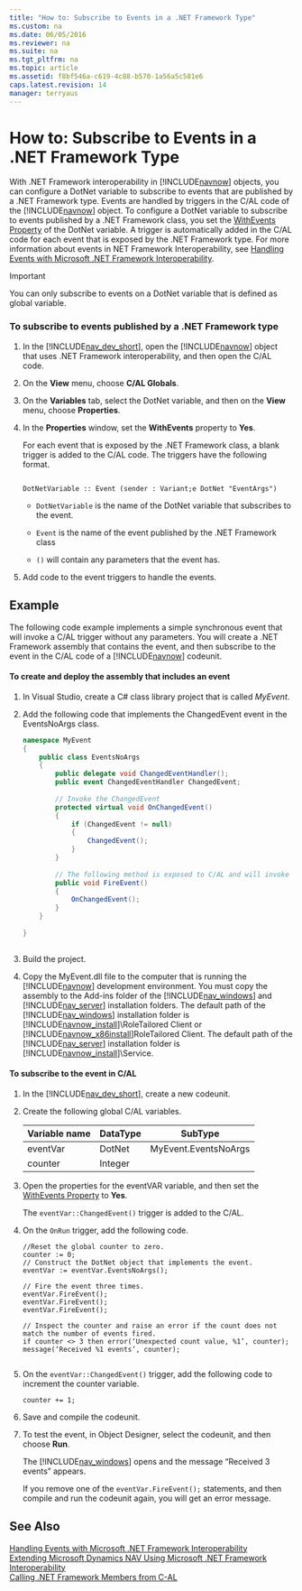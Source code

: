 ```yaml
---
title: "How to: Subscribe to Events in a .NET Framework Type"
ms.custom: na
ms.date: 06/05/2016
ms.reviewer: na
ms.suite: na
ms.tgt_pltfrm: na
ms.topic: article
ms.assetid: f8bf546a-c619-4c88-b570-1a56a5c581e6
caps.latest.revision: 14
manager: terryaus
---
```

# How to: Subscribe to Events in a .NET Framework Type
With .NET Framework interoperability in [!INCLUDE[navnow](includes/navnow_md.md)] objects, you can configure a DotNet variable to subscribe to events that are published by a .NET Framework type. Events are handled by triggers in the C\/AL code of the [!INCLUDE[navnow](includes/navnow_md.md)] object. To configure a DotNet variable to subscribe to events published by a .NET Framework class, you set the [WithEvents Property](WithEvents-Property.md) of the DotNet variable. A trigger is automatically added in the C\/AL code for each event that is exposed by the .NET Framework type. For more information about events in NET Framework Interoperability, see [Handling Events with Microsoft .NET Framework Interoperability](Handling-Events-with-Microsoft-.NET-Framework-Interoperability.md).  
  
> [!IMPORTANT]  
>  You can only subscribe to events on a DotNet variable that is defined as global variable.  
  
### To subscribe to events published by a .NET Framework type  
  
1.  In the [!INCLUDE[nav_dev_short](includes/nav_dev_short_md.md)], open the [!INCLUDE[navnow](includes/navnow_md.md)] object that uses .NET Framework interoperability, and then open the C\/AL code.  
  
2.  On the **View** menu, choose **C\/AL Globals**.  
  
3.  On the **Variables** tab, select the DotNet variable, and then on the **View** menu, choose **Properties**.  
  
4.  In the **Properties** window, set the **WithEvents** property to **Yes**.  
  
     For each event that is exposed by the .NET Framework class, a blank trigger is added to the C\/AL code. The triggers have the following format.  
  
    ```  
  
    DotNetVariable :: Event (sender : Variant;e DotNet "EventArgs")  
    ```  
  
    -   `DotNetVariable` is the name of the DotNet variable that subscribes to the event.  
  
    -   `Event` is the name of the event published by the .NET Framework class  
  
    -   `()` will contain any parameters that the event has.  
  
5.  Add code to the event triggers to handle the events.  
  
## Example  
 The following code example implements a simple synchronous event that will invoke a C\/AL trigger without any parameters. You will create a .NET Framework assembly that contains the event, and then subscribe to the event in the C\/AL code of a [!INCLUDE[navnow](includes/navnow_md.md)] codeunit.  
  
#### To create and deploy the assembly that includes an event  
  
1.  In Visual Studio, create a C\# class library project that is called *MyEvent*.  
  
2.  Add the following code that implements the ChangedEvent event in the EventsNoArgs class.  
  
    ```c#  
    namespace MyEvent  
    {  
        public class EventsNoArgs  
        {  
            public delegate void ChangedEventHandler();  
            public event ChangedEventHandler ChangedEvent;  
  
            // Invoke the ChangedEvent  
            protected virtual void OnChangedEvent()  
            {  
                if (ChangedEvent != null)  
                {  
                    ChangedEvent();  
                }  
            }  
  
            // The following method is exposed to C/AL and will invoke the event trigger that is registered in the ChangedEvent variable.   
            public void FireEvent()  
            {  
                OnChangedEvent();  
            }  
        }  
  
    }  
  
    ```  
  
3.  Build the project.  
  
4.  Copy the MyEvent.dll file to the computer that is running the [!INCLUDE[navnow](includes/navnow_md.md)] development environment. You must copy the assembly to the Add\-ins folder of the [!INCLUDE[nav_windows](includes/nav_windows_md.md)] and [!INCLUDE[nav_server](includes/nav_server_md.md)] installation folders. The default path of the [!INCLUDE[nav_windows](includes/nav_windows_md.md)] installation folder is [!INCLUDE[navnow_install](includes/navnow_install_md.md)]\\RoleTailored Client or [!INCLUDE[navnow_x86install](includes/navnow_x86install_md.md)]RoleTailored Client. The default path of the [!INCLUDE[nav_server](includes/nav_server_md.md)] installation folder is [!INCLUDE[navnow_install](includes/navnow_install_md.md)]\\Service.  
  
#### To subscribe to the event in C\/AL  
  
1.  In the [!INCLUDE[nav_dev_short](includes/nav_dev_short_md.md)], create a new codeunit.  
  
2.  Create the following global C\/AL variables.  
  
    |Variable name|DataType|SubType|  
    |-------------------|--------------|-------------|  
    |eventVar|DotNet|MyEvent.EventsNoArgs|  
    |counter|Integer||  
  
3.  Open the properties for the eventVAR variable, and then set the [WithEvents Property](WithEvents-Property.md) to **Yes**.  
  
     The `eventVar::ChangedEvent()` trigger is added to the C\/AL.  
  
4.  On the `OnRun` trigger, add the following code.  
  
    ```  
    //Reset the global counter to zero.  
    counter := 0;  
    // Construct the DotNet object that implements the event.  
    eventVar := eventVar.EventsNoArgs();  
  
    // Fire the event three times.  
    eventVar.FireEvent();  
    eventVar.FireEvent();  
    eventVar.FireEvent();  
  
    // Inspect the counter and raise an error if the count does not match the number of events fired.  
    if counter <> 3 then error(‘Unexpected count value, %1’, counter);  
    message(‘Received %1 events’, counter);  
  
    ```  
  
5.  On the `eventVar::ChangedEvent()` trigger, add the following code to increment the counter variable.  
  
    ```  
    counter += 1;  
    ```  
  
6.  Save and compile the codeunit.  
  
7.  To test the event, in Object Designer, select the codeunit, and then choose **Run**.  
  
     The [!INCLUDE[nav_windows](includes/nav_windows_md.md)] opens and the message “Received 3 events” appears.  
  
     If you remove one of the `eventVar.FireEvent();` statements, and then compile and run the codeunit again, you will get an error message.  
  
## See Also  
 [Handling Events with Microsoft .NET Framework Interoperability](Handling-Events-with-Microsoft-.NET-Framework-Interoperability.md)   
 [Extending Microsoft Dynamics NAV Using Microsoft .NET Framework Interoperability](Extending-Microsoft-Dynamics-NAV-Using-Microsoft-.NET-Framework-Interoperability.md)   
 [Calling .NET Framework Members from C\-AL](Calling-.NET-Framework-Members-from-C-AL.md)